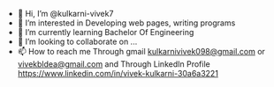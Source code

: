 - 👋 Hi, I’m @kulkarni-vivek7
- 👀 I’m interested in Developing web pages, writing programs
- 🌱 I’m currently learning Bachelor Of Engineering
- 💞️ I’m looking to collaborate on ...
- 📫 How to reach me Through gmail kulkarnivivek098@gmail.com or vivekbldea@gmail.com 
and Through LinkedIn Profile  https://www.linkedin.com/in/vivek-kulkarni-30a6a3221
<!---
kulkarni-vivek7/kulkarni-vivek7 is a ✨ special ✨ repository because its `README.md` (this file) appears on your GitHub profile.
You can click the Preview link to take a look at your changes.
--->
